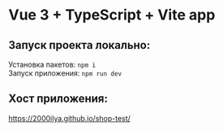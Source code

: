 # Vue 3 + TypeScript + Vite app

## Запуск проекта локально:
Установка пакетов:
`npm i`\
Запуск приложения:
`npm run dev`

## Хост приложения:
<a>https://2000ilya.github.io/shop-test/</a>
